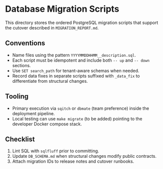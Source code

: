 # Database Migration Scripts

This directory stores the ordered PostgreSQL migration scripts that support the cutover described in `MIGRATION_REPORT.md`.

## Conventions
- Name files using the pattern `YYYYMMDDHHMM__description.sql`.
- Each script must be idempotent and include both `-- up` and `-- down` sections.
- Use `SET search_path` for tenant-aware schemas when needed.
- Record data fixes in separate scripts suffixed with `_data_fix` to differentiate from structural changes.

## Tooling
- Primary execution via `sqitch` or `dbmate` (team preference) inside the deployment pipeline.
- Local testing can use `make migrate` (to be added) pointing to the developer Docker compose stack.

## Checklist
1. Lint SQL with `sqlfluff` prior to committing.
2. Update `DB_SCHEMA.md` when structural changes modify public contracts.
3. Attach migration IDs to release notes and cutover runbooks.

